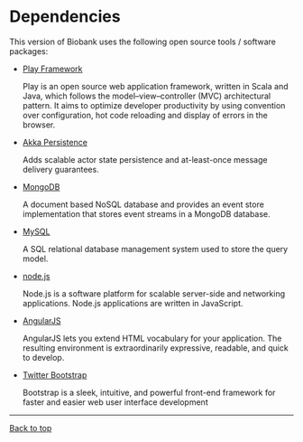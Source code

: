 # Dependencies

This version of Biobank uses the following open source tools / software packages:

* [Play Framework](http://www.playframework.com/)

    Play is an open source web application framework, written in Scala and Java, which follows the
    model–view–controller (MVC) architectural pattern. It aims to optimize developer productivity by
    using convention over configuration, hot code reloading and display of errors in the browser.

* [Akka Persistence](http://doc.akka.io/docs/akka/snapshot/scala/persistence.html)

    Adds scalable actor state persistence and at-least-once message delivery guarantees.

* [MongoDB](http://www.mongodb.org/)

    A document based NoSQL database and provides an event store implementation that stores event
    streams in a MongoDB database.

* [MySQL](http://www.mysql.com/)

    A SQL relational database management system used to store the query model.

* [node.js](http://nodejs.org/)

    Node.js is a software platform for scalable server-side and networking applications. Node.js applications
    are written in JavaScript.

* [AngularJS](https://angularjs.org/)

    AngularJS lets you extend HTML vocabulary for your application. The resulting environment is
    extraordinarily expressive, readable, and quick to develop.

* [Twitter Bootstrap](http://getbootstrap.com/2.3.2/)

    Bootstrap is a sleek, intuitive, and powerful front-end framework for faster and easier web
    user interface development

---

[Back to top](../README.md)

